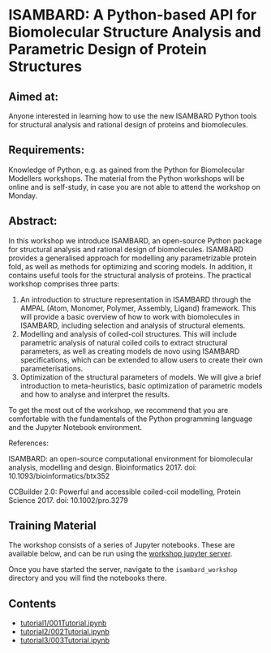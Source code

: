 # ISAMBARD: A Python-based API for Biomolecular Structure Analysis and Parametric Design of Protein Structures

## Aimed at: 
Anyone interested in learning how to use the new ISAMBARD Python tools for structural analysis and rational design of proteins and biomolecules.

## Requirements: 
Knowledge of Python, e.g. as gained from the Python for Biomolecular Modellers workshops. The material from the Python workshops will be online and is self-study, in case you are not able to attend the workshop on Monday.

## Abstract: 
In this workshop we introduce ISAMBARD, an open-source Python package for structural analysis and rational design of biomolecules. ISAMBARD provides a generalised approach for modelling any parametrizable protein fold, as well as methods for optimizing and scoring models. In addition, it contains useful tools for the structural analysis of proteins. The practical workshop comprises three parts:

1. An introduction to structure representation in ISAMBARD through the AMPAL (Atom, Monomer, Polymer, Assembly, Ligand) framework. This will provide a basic overview of how to work with biomolecules in ISAMBARD, including selection and analysis of structural elements.
2. Modelling and analysis of coiled-coil structures. This will include parametric analysis of natural coiled coils to extract structural parameters, as well as creating models de novo using ISAMBARD specifications, which can be extended to allow users to create their own parameterisations.
3. Optimization of the structural parameters of models. We will give a brief introduction to meta-heuristics, basic optimization of parametric models and how to analyse and interpret the results.

To get the most out of the workshop, we recommend that you are comfortable with the fundamentals of the Python programming language and the Jupyter Notebook environment.

References:

ISAMBARD: an open-source computational environment for biomolecular analysis, modelling and design. Bioinformatics 2017. doi: 10.1093/bioinformatics/btx352

CCBuilder 2.0: Powerful and accessible coiled-coil modelling, Protein Science 2017. doi: 10.1002/pro.3279

## Training Material

The workshop consists of a series of Jupyter notebooks. These are available
below, and can be run using the 
<a href="https://ccpbiosim.github.io/workshop/events/bristol2018/server.html" target="_blank">workshop jupyter server</a>.

Once you have started the server, navigate to the `isambard_workshop` directory and you will find the
notebooks there.

## Contents

* [tutorial1/001Tutorial.ipynb](tutorial1/001Tutorial.ipynb)
* [tutorial2/002Tutorial.ipynb](tutorial2/002Tutorial.ipynb)
* [tutorial3/003Tutorial.ipynb](tutorial3/003Tutorial.ipynb)
